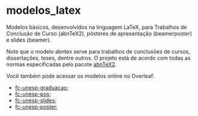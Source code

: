 # modelos_latex
Modelos básicos, desenvolvidos na linguagem LaTeX, para Trabalhos de Conclusão de Curso (abnTeX2), pôsteres de apresentação (beamerposter) e slides (beamer). 

Note que o modelo abntex serve para trabalhos de conclusões de cursos, dissertações, teses, dentre outros. O projeto está de acordo com todas as normas especificadas pelo pacote <a href=http://www.abntex.net.br/>abnTeX2</a>.

Você também pode acessar os modelos online no Overleaf:
 * <a href=https://pt.overleaf.com/read/nfbywxbrtpqd>fc-unesp-graduacao</a>;
 * <a href=https://pt.overleaf.com/read/vfwqmsqxhdhw>fc-unesp-pos</a>;
 * <a href=https://pt.overleaf.com/read/shgmvctqfypt>fc-unesp-slides</a>;
 * <a href=https://pt.overleaf.com/read/qdphrywznqqb>fc-unesp-poster</a>;
